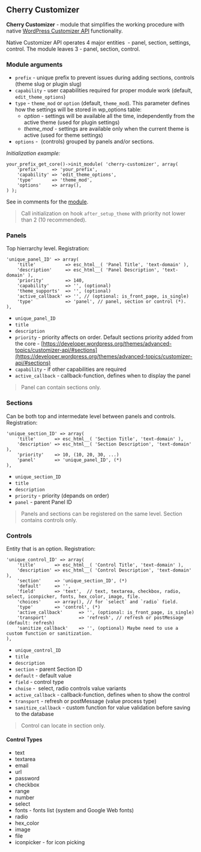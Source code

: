 ## Cherry Customizer

**Cherry Customizer** - module that simplifies the working procedure with native [WordPress Customizer API](https://developer.wordpress.org/themes/advanced-topics/customizer-api/) functionality.

Native Customizer API operates 4 major entities  - panel, section, settings, control. The module leaves 3 - panel, section, control.

### Module arguments

*   `prefix` - unique prefix to prevent issues during adding sections, controls (theme slug or plugin slug)
*   `capability` - user capabilities required for proper module work (default, `edit_theme_options`)
*   `type` - `theme_mod` or `option` (default, `theme_mod`). This parameter defines how the settings will be stored in wp_options table: 
	*   _option_ - settings will be available all the time, independently from the active theme (used for plugin settings)
	*   _theme_mod_ - settings are available only when the current theme is active (used for theme settings)
*   `options` -  (controls) grouped by panels and/or sections.

_Initialization example:_

	your_prefix_get_core()->init_module( 'cherry-customizer', array(
		'prefix'     => 'your_prefix',
		'capability' => 'edit_theme_options',
		'type'       => 'theme_mod',
		'options'    => array(),
	) );

See in comments for the [module](https://github.com/CherryFramework/cherry-framework/blob/master/modules/cherry-customizer/cherry-customizer.php#L116-L154).

> Call initialization on hook `after_setup_theme` with priority not lower than 2 (10 recommended).

### Panels

Top hierrarchy level. Registration:

	'unique_panel_ID' => array(
		'title'           => esc_html__( 'Panel Title', 'text-domain' ),
		'description'     => esc_html__( 'Panel Description', 'text-domain' ),
		'priority'        => 140,
		'capability'      => '', (optional)
		'theme_supports'  => '', (optional)
		'active_callback' => '', // (optional: is_front_page, is_single)
		'type'            => 'panel', // panel, section or control (*).
	),

*   `unique_panel_ID`
*   `title`
*   `description`
*   `priority` - priority affects on order. Default sections priority added from the core - [https://developer.wordpress.org/themes/advanced-topics/customizer-api/#sections](https://developer.wordpress.org/themes/advanced-topics/customizer-api/#sections)
*   `capability` - if other capabilities are required 
*   `active_callback` - callback-function, defines when to display the panel

> Panel can contain sections only.

### Sections

Can be both top and intermedate level between panels and controls. Registration:

	'unique_section_ID' => array(
		'title'       => esc_html__( 'Section Title', 'text-domain' ),
		'description' => esc_html__( 'Section Description', 'text-domain' ),
		'priority'    => 10, (10, 20, 30, ...)
		'panel'       => 'unique_panel_ID', (*)
	),

*   `unique_section_ID`
*   `title`
*   `description`
*   `priority` - priority (depands on order)
*   `panel` - parent Panel ID

> Panels and sections can be registered on the same level.
> Section contains controls only.

### Controls

Entity that is an option. Registration:

	'unique_control_ID' => array(
		'title'       => esc_html__( 'Control Title', 'text-domain' ),
		'description' => esc_html__( 'Control Description', 'text-domain' ),
		'section'     => 'unique_section_ID', (*)
		'default'     => '',
		'field'       => 'text',  // text, textarea, checkbox, radio, select, iconpicker, fonts, hex_color, image, file.
		'choices'     => array(), // for `select` and `radio` field.
		'type'        => 'control', (*)
		'active_callback'      => '', (optional: is_front_page, is_single)
		'transport'            => 'refresh', // refresh or postMessage (default: refresh)
		'sanitize_callback'    => '', (optional) Maybe need to use a custom function or sanitization.
	),

*   `unique_control_ID`
*   `title`
*   `description`
*   `section` - parent Section ID
*   `default` - default value
*   `field` - control type 
*   `choise` -  select, radio controls value variants
*   `active_callback` - callback-function, defines when to show the control 
*   `transport` - refresh or postMessage (value process type)
*   `sanitize_callback` - custom function for value validation before saving to the database

> Control can locate in section only.

#### Control Types

*   text
*   textarea
*   email
*   url
*   password
*   checkbox
*   range
*   number
*   select
*   fonts - fonts list (system and Google Web fonts)
*   radio
*   hex_color
*   image
*   file
*   iconpicker - for icon picking
